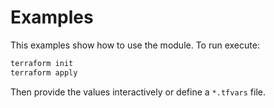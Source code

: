 # Examples

This examples show how to use the module. To run execute:

```bash
terraform init
terraform apply
```

Then provide the values interactively or define a `*.tfvars` file. 
